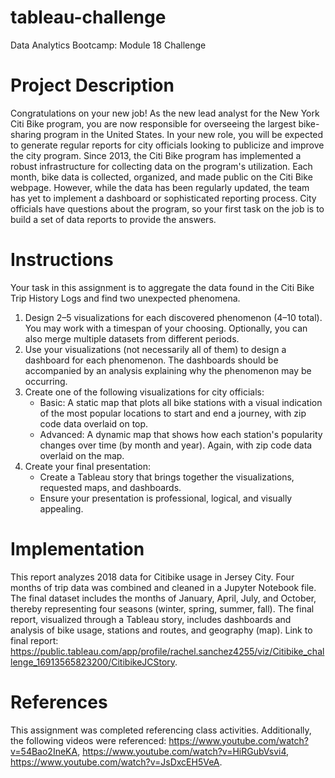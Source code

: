 # tableau-challenge
Data Analytics Bootcamp: Module 18 Challenge


# Project Description
Congratulations on your new job! As the new lead analyst for the New York Citi Bike program, you are now responsible for overseeing the largest bike-sharing program in the United States. In your new role, you will be expected to generate regular reports for city officials looking to publicize and improve the city program.  Since 2013, the Citi Bike program has implemented a robust infrastructure for collecting data on the program's utilization. Each month, bike data is collected, organized, and made public on the Citi Bike webpage.  However, while the data has been regularly updated, the team has yet to implement a dashboard or sophisticated reporting process. City officials have questions about the program, so your first task on the job is to build a set of data reports to provide the answers.

# Instructions
Your task in this assignment is to aggregate the data found in the Citi Bike Trip History Logs and find two unexpected phenomena.

1. Design 2–5 visualizations for each discovered phenomenon (4–10 total). You may work with a timespan of your choosing. Optionally, you can also merge multiple datasets from different periods.
2. Use your visualizations (not necessarily all of them) to design a dashboard for each phenomenon. The dashboards should be accompanied by an analysis explaining why the phenomenon may be occurring.
3. Create one of the following visualizations for city officials:
    * Basic: A static map that plots all bike stations with a visual indication of the most popular locations to start and end a journey, with zip code data overlaid on top.
    * Advanced: A dynamic map that shows how each station's popularity changes over time (by month and year). Again, with zip code data overlaid on the map.
4. Create your final presentation:
    * Create a Tableau story that brings together the visualizations, requested maps, and dashboards.
    * Ensure your presentation is professional, logical, and visually appealing.

# Implementation
This report analyzes 2018 data for Citibike usage in Jersey City. Four months of trip data was combined and cleaned in a Jupyter Notebook file. The final dataset includes the months of January, April, July, and October, thereby representing four seasons (winter, spring, summer, fall). The final report, visualized through a Tableau story, includes dashboards and analysis of bike usage, stations and routes, and geography (map). Link to final report: https://public.tableau.com/app/profile/rachel.sanchez4255/viz/Citibike_challenge_16913565823200/CitibikeJCStory. 

# References
This assignment was completed referencing class activities. Additionally, the following videos were referenced: 
https://www.youtube.com/watch?v=54Bao2IneKA, https://www.youtube.com/watch?v=HiRGubVsvi4, https://www.youtube.com/watch?v=JsDxcEH5VeA. 

